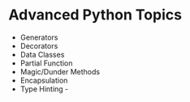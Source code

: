# Advanced Python Topics
* Generators
* Decorators
* Data Classes
* Partial Function
* Magic/Dunder Methods
* Encapsulation
* Type Hinting      -
     